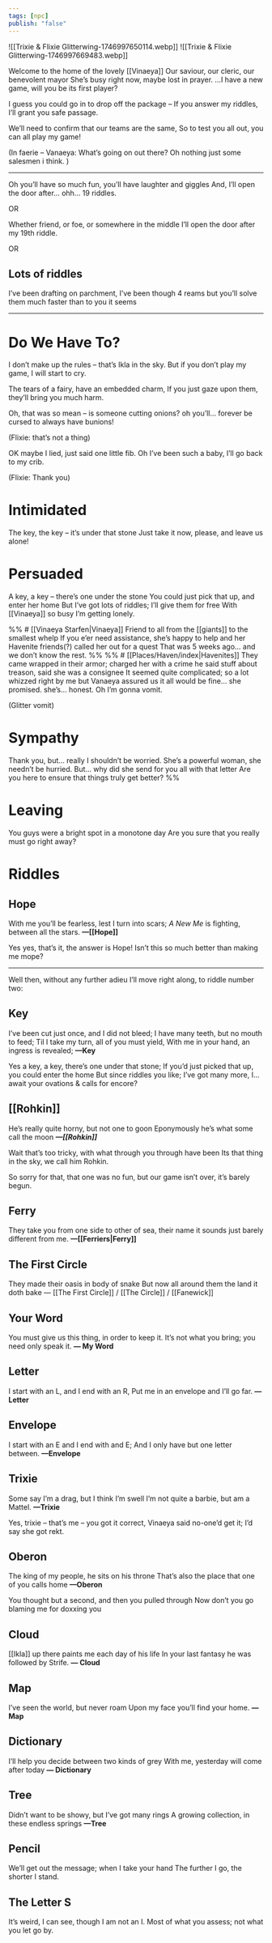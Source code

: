```yaml
---
tags: [npc]
publish: "false"
---
```

![[Trixie & Flixie Glitterwing-1746997650114.webp]] ![[Trixie & Flixie Glitterwing-1746997669483.webp]]

Welcome to the home of the lovely [[Vinaeya]]
Our saviour, our cleric, our benevolent mayor
She’s busy right now, maybe lost in prayer.
…I have a new game, will you be its first player?

I guess you could go in to drop off the package –
If you answer my riddles, I’ll grant you safe passage.

We’ll need to confirm that our teams are the same,
So to test you all out, you can all play my game!

(In faerie – Vanaeya: What’s going on out there? Oh nothing just some salesmen i think. )

***

Oh you’ll have so much fun, you’ll have laughter and giggles
And, I’ll open the door after… ohh… 19 riddles.

OR

Whether friend, or foe, or somewhere in the middle
I’ll open the door after my 19th riddle.

OR
## Lots of riddles

I’ve been drafting on parchment, I’ve been though 4 reams
but you’ll solve them much faster than to you it seems

***

# Do We Have To?
I don’t make up the rules – that’s Ikla in the sky.
But if you don’t play my game, I will start to cry.

The tears of a fairy, have an embedded charm,
If you just gaze upon them, they’ll bring you much harm.

Oh, that was so mean – is someone cutting onions?
oh you’ll… forever be cursed to always have bunions!

(Flixie: that’s not a thing)

OK maybe I lied, just said one little fib.
Oh I’ve been such a baby, I’ll go back to my crib.

(Flixie: Thank you)
# Intimidated
The key, the key – it’s under that stone
Just take it now, please, and leave us alone!
# Persuaded
A key, a key – there’s one under the stone
You could just pick that up, and enter her home
But I’ve got lots of riddles; I’ll give them for free
With [[Vinaeya]] so busy I’m getting lonely.

%% # [[Vinaeya Starfen|Vinaeya]]
Friend to all from the [[giants]] to the smallest whelp
If you e’er need assistance, she’s happy to help
and her Havenite friends(?) called her out for a quest
That was 5 weeks ago… and we don’t know the rest. %%
%% # [[Places/Haven/index|Havenites]]
They came wrapped in their armor; charged her with a crime
he said stuff about treason, said she was a consignee
It seemed quite complicated; so a lot whizzed right by me
but Vanaeya assured us it all would be fine… she
promised. she’s… honest.
Oh I’m gonna vomit.

(Glitter vomit)
# Sympathy
Thank you, but… really I shouldn’t be worried.
She’s a powerful woman, she needn’t be hurried.
But… why did she send for you all with that letter
Are you here to ensure that things truly get better? %%
# Leaving
You guys were a bright spot in a monotone day
Are you sure that you really must go right away?

# Riddles
## Hope
With me you’ll be fearless, lest I turn into scars; *A New Me* is fighting, between all the stars.
**—[[Hope]]**

Yes yes, that’s it, the answer is Hope!
Isn’t this so much better than making me mope?

***

Well then, without any further adieu
I’ll move right along, to riddle number two:

## Key
I’ve been cut just once, and I did not bleed;
I have many teeth, but no mouth to feed;
Til I take my turn, all of you must yield,
With me in your hand, an ingress is revealed;
**—Key**

Yes a key, a key, there’s one under that stone;
If you’d just picked that up, you could enter the home
But since riddles you like; I’ve got many more,
I… await your ovations & calls for encore?
## [[Rohkin]]
He’s really quite horny, but not one to goon
Eponymously he’s what some call the moon
***—[[Rohkin]]***

Wait that’s too tricky, with what through you through have been
Its that thing in the sky, we call him Rohkin.

So sorry for that, that one was no fun,
but our game isn’t over, it’s barely begun.


## Ferry
They take you from one side to other of sea,
their name it sounds just barely different from me.
**—[[Ferriers|Ferry]]**
## The First Circle
They made their oasis in body of snake
But now all around them the land it doth bake
— [[The First Circle]] / [[The Circle]] / [[Fanewick]]
## Your Word
You must give us this thing, in order to keep it.
It’s not what you bring; you need only speak it.
**— My Word**
## Letter
I start with an L, and I end with an R,
Put me in an envelope and I’ll go far.
**— Letter**
## Envelope
I start with an E and I end with and E;
And I only have but one letter between.
**—Envelope**
## Trixie
Some say I’m a drag, but I think I’m swell
I’m not quite a barbie, but am a Mattel.
**—Trixie**

Yes, trixie – that’s me – you got it correct,
Vinaeya said no-one’d get it; I’d say she got rekt.
## Oberon
The king of my people, he sits on his throne
That’s also the place that one of you calls home
**—Oberon**

You thought but a second, and then you pulled through
Now don’t you go blaming me for doxxing you
## Cloud
[[Ikla]] up there paints me each day of his life
In your last fantasy he was followed by Strife.
**— Cloud**
## Map
I’ve seen the world, but never roam
Upon my face you’ll find your home.
**— Map**
## Dictionary
I’ll help you decide between two kinds of grey
With me, yesterday will come after today
**— Dictionary**
## Tree
Didn’t want to be showy, but I’ve got many rings
A growing collection, in these endless springs
**—Tree**
## Pencil
We’ll get out the message; when I take your hand
The further I go, the shorter I stand.
## The Letter S
It’s weird, I can see, though I am not an I.
Most of what you assess; not what you let go by.
